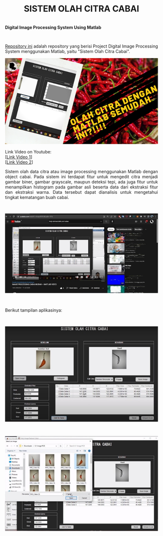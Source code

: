 <br />

<p align="center">
  <b><h1 align="center">SISTEM OLAH CITRA CABAI</h1></b><br>
  <b><align="center">Digital Image Processing System Using Matlab</b><br>
</p>

<br />

<p align="justify">
  <a href="https://github.com/fedyrahmatullah/PCD-Cabai">Repository ini</a> adalah repository yang berisi Project Digital Image Processing System menggunakan Matlab, yaitu "Sistem Olah Citra Cabai".
</p>

<p align="center">
  <a href='https://youtu.be/bugc08HHdCg'><img src="IMG/header youtube pcd.png"></a>
</p>
<p align="justify">
  Link Video on Youtube:<br> 
  [<a href="https://youtu.be/2ehRQA5RSm0">Link Video 1</a>]<br>
  [<a href="https://youtu.be/bugc08HHdCg">Link Video 2</a>]<br>
</p>
<p align="justify">
  Sistem olah data citra atau image processing menggunakan Matlab dengan object cabai. Pada sistem ini terdapat fitur untuk mengedit citra menjadi gambar biner, gambar grayscale, maupun deteksi tepi, ada juga fitur untuk menampilkan histogram pada gambar asli beserta data dari ekstraksi fitur dan ekstraksi warna. Data tersebut dapat dianalisis untuk mengetahui tingkat kematangan buah cabai.
</p>
<br>
<p align="center">
  <a href='https://youtu.be/2ehRQA5RSm0'><img src="IMG/youtube pcd.jpg"></a>
</p>
<br>
<p align="justify">
 Berikut tampilan aplikasinya:<br> 
</p>
<br>
<p align="center">
  <a href='https://github.com/fedyrahmatullah/PCD-Cabai'><img src="IMG/sspcd.jpg"></a>
</p>
<br>
<p align="center">
  <a href='https://github.com/fedyrahmatullah/PCD-Cabai'><img src="IMG/pcddisplaydata.jpg"></a>
</p
